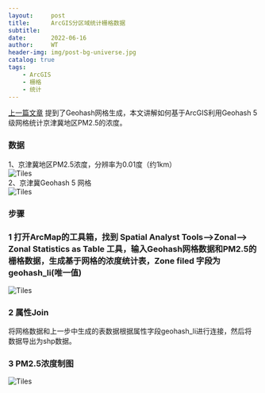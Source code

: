 ```yaml
---
layout:     post
title:      ArcGIS分区域统计栅格数据
subtitle:   
date:       2022-06-16
author:     WT
header-img: img/post-bg-universe.jpg
catalog: true
tags:
    - ArcGIS
    - 栅格  
    - 统计 
---
```


[上一篇文章](https://www.spatial.pro/2022/03/30/QGIS%E5%92%8CPython%E7%94%9F%E6%88%90%E4%B8%AD%E5%9B%BD%E5%8C%BA%E5%9F%9FGeohash%E7%BD%91%E6%A0%BC/) 提到了Geohash网格生成，本文讲解如何基于ArcGIS利用Geohash 5级网格统计京津冀地区PM2.5的浓度。
### 数据  
1、京津冀地区PM2.5浓度，分辨率为0.01度（约1km）   
![Tiles](http://www.spatial.pro/img/JJJPM25.png)   
2、京津冀Geohash 5 网格  
![Tiles](http://www.spatial.pro/img/JJJgeohash5.png)   

### 步骤
###  1 打开ArcMap的工具箱，找到 Spatial Analyst Tools-->Zonal--> Zonal Statistics as Table 工具，输入Geohash网格数据和PM2.5的栅格数据，生成基于网格的浓度统计表，Zone filed 字段为 geohash_li(唯一值)
 
![Tiles](http://www.spatial.pro/img/Zonaltool.png)   

### 2 属性Join
将网格数据和上一步中生成的表数据根据属性字段geohash_li进行连接，然后将数据导出为shp数据。
### 3 PM2.5浓度制图
![Tiles](http://www.spatial.pro/img/JJJPM25_Geohash5.png) 



 

